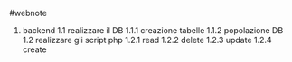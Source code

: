 #webnote
1. backend
1.1 realizzare il DB
1.1.1 creazione tabelle
1.1.2 popolazione DB
1.2 realizzare gli script php
1.2.1 read
1.2.2 delete
1.2.3 update
1.2.4 create

